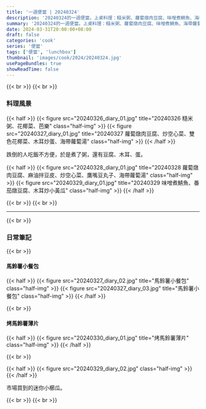 ```yaml
---
title: '一週便當 | 20240324'
description: '20240324的一週便當。上桌料理：糙米粥、蘿蔔燉肉豆腐、味噌煮鯖魚、海帶蘿蔔湯、馬鈴薯小餐包、烤馬鈴薯薄片。'
summary: '20240324的一週便當。上桌料理：糙米粥、蘿蔔燉肉豆腐、味噌煮鯖魚、海帶蘿蔔湯、馬鈴薯小餐包、烤馬鈴薯薄片。'
date: 2024-03-31T20:00:00+08:00
draft: false
categories: 'cook'
series: '便當'
tags: ['便當', 'lunchbox']
thumbnail: 'images/cook/2024/20240324.jpg'
usePageBundles: true
showReadTime: false
---
```


{{< br >}}
{{< br >}}

### 料理風景

{{< half >}}
{{< figure src="20240326_diary_01.jpg" title="20240326 糙米粥、花椰菜、芭樂" class="half-img" >}}
{{< figure src="20240327_diary_01.jpg" title="20240327 蘿蔔燉肉豆腐、炒空心菜、雙色花椰菜、木耳炒蛋、海帶蘿蔔湯" class="half-img" >}}
{{< /half >}}

跌倒的人吃飯不方便，於是煮了粥，還有豆腐、木耳、蛋。

{{< half >}}
{{< figure src="20240328_diary_01.jpg" title="20240328 蘿蔔燉肉豆腐、麻油拌豆皮、炒空心菜、鷹嘴豆丸子、海帶蘿蔔湯" class="half-img" >}}
{{< figure src="20240329_diary_01.jpg" title="20240329 味噌煮鯖魚、番茄燉豆腐、木耳炒小黃瓜" class="half-img" >}}
{{< /half >}}

{{< br >}}
{{< br >}}

---

{{< br >}}

### 日常筆記

{{< br >}}

#### 馬鈴薯小餐包

{{< half >}}
{{< figure src="20240327_diary_02.jpg" title="馬鈴薯小餐包" class="half-img" >}}
{{< figure src="20240327_diary_03.jpg" title="馬鈴薯小餐包" class="half-img" >}}
{{< /half >}}

{{< br >}}

#### 烤馬鈴薯薄片

{{< half >}}
{{< figure src="20240330_diary_01.jpg" title="烤馬鈴薯薄片" class="half-img" >}}
{{< /half >}}

{{< br >}}

{{< half >}}
{{< figure src="20240329_diary_02.jpg" class="half-img" >}}
{{< /half >}}

市場買到的迷你小櫛瓜。

{{< br >}}
{{< br >}}
